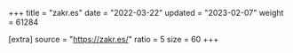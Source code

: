 +++
title = "zakr.es"
date = "2022-03-22"
updated = "2023-02-07"
weight = 61284

[extra]
source = "https://zakr.es/"
ratio = 5
size = 60
+++
